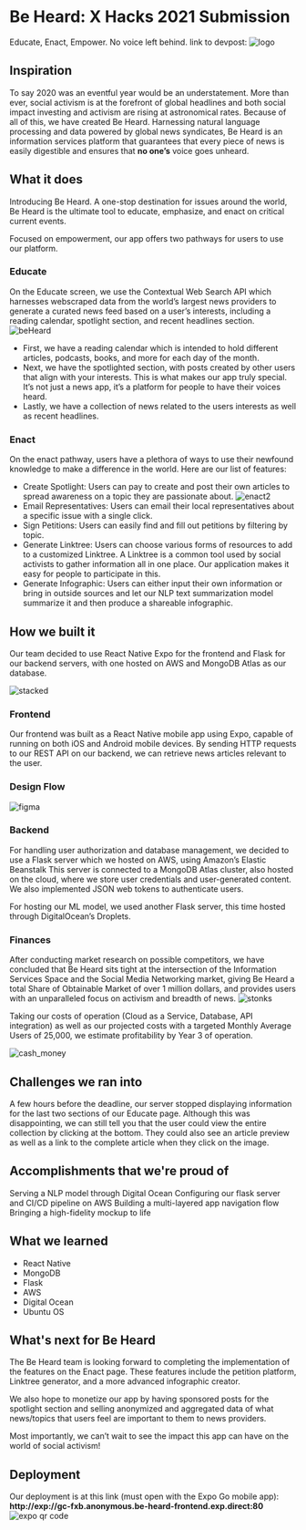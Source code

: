 # Be Heard: X Hacks 2021 Submission
Educate, Enact, Empower. No voice left behind.
link to devpost: [](https://devpost.com/software/be-heard)
![logo](https://cdn.discordapp.com/attachments/863951358284791808/873909093809672222/Presentation.png)
## Inspiration
To say 2020 was an eventful year would be an understatement. More than ever, social activism is at the forefront of global headlines and both social impact investing and activism are rising at astronomical rates. Because of all of this, we have created Be Heard.
Harnessing natural language processing and data powered by global news syndicates, Be Heard is an information services platform that guarantees that every piece of news is easily digestible and ensures that **no one’s** voice goes unheard.

## What it does
Introducing Be Heard. A one-stop destination for issues around the world, Be Heard is the ultimate tool to educate, emphasize, and enact on critical current events. 

Focused on empowerment, our app offers two pathways for users to use our platform. 
### Educate
On the Educate screen, we use the Contextual Web Search API which harnesses webscraped data from the world’s largest news providers to generate a curated news feed based on a user’s interests, including a reading calendar, spotlight section, and recent headlines section.
![beHeard](https://cdn.discordapp.com/attachments/863951358284791808/873909081532928040/promo_material.png)
* First, we have a reading calendar which is intended to hold different articles, podcasts, books, and more for each day of the month.
* Next, we have the spotlighted section, with posts created by other users that align with your interests. This is what makes our app truly special. It’s not just a news app, it’s a platform for people to have their voices heard.
* Lastly, we have a collection of news related to the users interests as well as recent headlines.
### Enact
On the enact pathway, users have a plethora of ways to use their newfound knowledge to make a difference in the world. Here are our list of features: 
* Create Spotlight: Users can pay to create and post their own articles to spread awareness on a topic they are passionate about.
![enact2](https://cdn.discordapp.com/attachments/863951358284791808/873909084418621490/promo_material2.png)
* Email Representatives: Users can email their local representatives about a specific issue with a single click.
* Sign Petitions: Users can easily find and fill out petitions by filtering by topic.
* Generate Linktree: Users can choose various forms of resources to add to a customized Linktree. A Linktree is a common tool used by social activists to gather information all in one place. Our application makes it easy for people to participate in this.
* Generate Infographic: Users can either input their own information or bring in outside sources and let our NLP text summarization model summarize it and then produce a shareable infographic.

## How we built it
Our team decided to use React Native Expo for the frontend and Flask for our backend servers, with one hosted on AWS and MongoDB Atlas as our database. 

![stacked](https://cdn.discordapp.com/attachments/863951358284791808/873909087455285248/Tech_Stack.png)

### Frontend
Our frontend was built as a React Native mobile app using Expo, capable of running on both iOS and Android mobile devices. By sending HTTP requests to our REST API on our backend, we can retrieve news articles relevant to the user.

### Design Flow

![figma](https://cdn.discordapp.com/attachments/863951358284791808/873909089367908362/flow.png)
### Backend
For handling user authorization and database management, we decided to use a Flask  server which we hosted on AWS, using Amazon’s Elastic Beanstalk
This server is connected to a MongoDB Atlas cluster, also hosted on the cloud, where we store user credentials and user-generated content. We also implemented JSON web tokens to authenticate users.

For hosting our ML model, we used another Flask server, this time hosted through DigitalOcean’s Droplets.

### Finances
After conducting market research on possible competitors, we have concluded that Be Heard sits tight at the intersection of the Information Services Space and the Social Media Networking market, giving Be Heard a total Share of Obtainable Market of over 1 million dollars, and provides users with an unparalleled focus on activism and breadth of news. ![stonks](https://cdn.discordapp.com/attachments/863951358284791808/873909091611861032/market_analysis.png)

Taking our costs of operation (Cloud as a Service, Database, API integration) as well as our projected costs with a targeted Monthly Average Users of 25,000, we estimate profitability by Year 3 of operation.

![cash_money](https://cdn.discordapp.com/attachments/863951358284791808/873910029697290270/conclusion.png)
 



## Challenges we ran into
A few hours before the deadline, our server stopped displaying information for the last two sections of our Educate page. Although this was disappointing, we can still tell you that the user could view the entire collection by clicking at the bottom. They could also see an article preview as well as a link to the complete article when they click on the image.

## Accomplishments that we're proud of
Serving a NLP model through Digital Ocean
Configuring our flask server and CI/CD pipeline on AWS
Building a multi-layered app navigation flow
Bringing a high-fidelity mockup to life

## What we learned
- React Native
- MongoDB 
- Flask
- AWS
- Digital Ocean
- Ubuntu OS

## What's next for Be Heard
The Be Heard team is looking forward to completing the implementation of the features on the Enact page. These features include the petition platform, Linktree generator, and a more advanced infographic creator.

We also hope to monetize our app by having sponsored posts for the spotlight section and selling anonymized and aggregated data of what news/topics that users feel are important to them to news providers.

Most importantly, we can’t wait to see the impact this app can have on the world of social activism!

## Deployment
Our deployment is at this link (must open with the Expo Go mobile app): **http://exp://gc-fxb.anonymous.be-heard-frontend.exp.direct:80** 
![expo qr code](https://cdn.discordapp.com/attachments/863951358284791808/873906559778975784/Screen_Shot_2021-08-08_at_5.32.29_AM.png)
